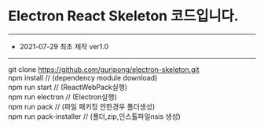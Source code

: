 # Electron React Skeleton 코드입니다.
***
- 2021-07-29 최초 제작 ver1.0
***
git clone https://github.com/guripong/electron-skeleton.git  
npm install  // (dependency module download)  
npm run start // (ReactWebPack실행)  
npm run electron // (Electron실행)  
npm run pack            // (파일 패키징 안한경우 폴더생성)  
npm run pack-installer // (폴더,zip,인스톨파일nsis 생성)  
